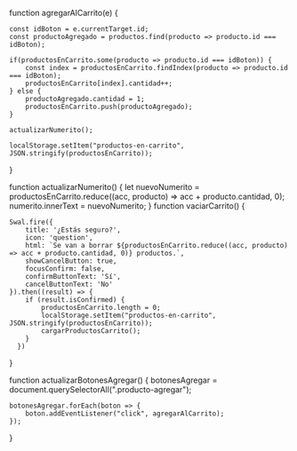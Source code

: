 
function agregarAlCarrito(e) {

    const idBoton = e.currentTarget.id;
    const productoAgregado = productos.find(producto => producto.id === idBoton);

    if(productosEnCarrito.some(producto => producto.id === idBoton)) {
        const index = productosEnCarrito.findIndex(producto => producto.id === idBoton);
        productosEnCarrito[index].cantidad++;
    } else {
        productoAgregado.cantidad = 1;
        productosEnCarrito.push(productoAgregado);
    }

    actualizarNumerito();

    localStorage.setItem("productos-en-carrito", JSON.stringify(productosEnCarrito));
}

function actualizarNumerito() {
    let nuevoNumerito = productosEnCarrito.reduce((acc, producto) => acc + producto.cantidad, 0);
    numerito.innerText = nuevoNumerito;
}
function vaciarCarrito() {

    Swal.fire({
        title: '¿Estás seguro?',
        icon: 'question',
        html: `Se van a borrar ${productosEnCarrito.reduce((acc, producto) => acc + producto.cantidad, 0)} productos.`,
        showCancelButton: true,
        focusConfirm: false,
        confirmButtonText: 'Sí',
        cancelButtonText: 'No'
    }).then((result) => {
        if (result.isConfirmed) {
            productosEnCarrito.length = 0;
            localStorage.setItem("productos-en-carrito", JSON.stringify(productosEnCarrito));
            cargarProductosCarrito();
        }
      })
}

function actualizarBotonesAgregar() {
    botonesAgregar = document.querySelectorAll(".producto-agregar");

    botonesAgregar.forEach(boton => {
        boton.addEventListener("click", agregarAlCarrito);
    });
}